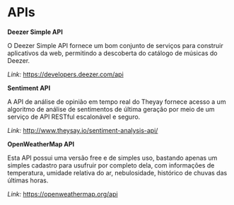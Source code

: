 # APIs

**Deezer Simple API**
 
O Deezer Simple API fornece um bom conjunto de serviços para construir aplicativos da web, permitindo a descoberta do catálogo de músicas do Deezer.
 
*Link:* https://developers.deezer.com/api

**Sentiment API**

A API de análise de opinião em tempo real do Theyay fornece acesso a um algoritmo de análise de sentimentos de última geração por meio de um serviço de API RESTful escalonável e seguro.

*Link:* http://www.theysay.io/sentiment-analysis-api/

**OpenWeatherMap API**

Esta API possui uma versão free e de simples uso, bastando apenas um simples cadastro para usufruir por completo dela, com informações de temperatura, umidade relativa do ar, nebulosidade, histórico de chuvas das últimas horas. 

*Link:* https://openweathermap.org/api
